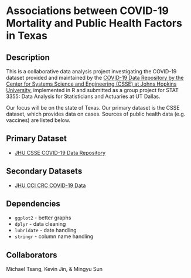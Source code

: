 # Associations between COVID-19 Mortality and Public Health Factors in Texas

## Description
This is a collaborative data analysis project investigating the COVID-19 dataset provided and maintained by the [COVID-19 Data Repository by the Center for Systems Science and Engineering (CSSE) at Johns Hopkins University](https://github.com/CSSEGISandData/COVID-19), implemented in R and submitted as a group project for STAT 3355: Data Analysis for Statisticians and Actuaries at UT Dallas. 

Our focus will be on the state of Texas. Our primary dataset is the CSSE dataset, which provides data on cases. Sources of public health data (e.g. vaccines) are listed below.

## Primary Dataset
* [JHU CSSE COVID-19 Data Repository](https://github.com/CSSEGISandData/COVID-19)

## Secondary Datasets
* [JHU CCI CRC COVID-19 Data](https://github.com/govex/COVID-19)

## Dependencies
* `ggplot2` - better graphs
* `dplyr` - data cleaning
* `lubridate` - date handling
* `stringr` - column name handling

## Collaborators
Michael Tsang, Kevin Jin, & Mingyu Sun
